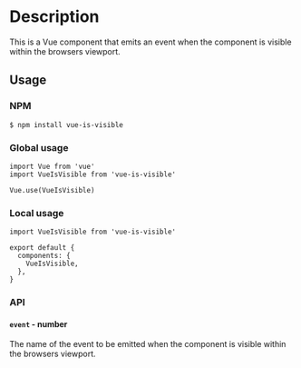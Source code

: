 # Description
This is a Vue component that emits an event when the component is visible within the browsers viewport.


## Usage

### NPM

```
$ npm install vue-is-visible
```

### Global usage

```
import Vue from 'vue'
import VueIsVisible from 'vue-is-visible'

Vue.use(VueIsVisible)
```

### Local usage

```
import VueIsVisible from 'vue-is-visible'

export default {
  components: {
    VueIsVisible,
  },
}
```


### API


#### `event` - number

The name of the event to be emitted when the component is visible within the browsers viewport.

